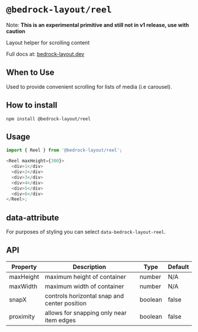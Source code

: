# `@bedrock-layout/reel`

Note: **This is an experimental primitive and still not in v1 release, use with caution**

Layout helper for scrolling content

Full docs at: [bedrock-layout.dev](https://bedrock-layout.dev/)

## When to Use

Used to provide convenient scrolling for lists of media (i.e carousel).

## How to install

`npm install @bedrock-layout/reel`

## Usage

```javascript
import { Reel } from '@bedrock-layout/reel';

<Reel maxHeight={300}>
  <div>1</div>
  <div>2</div>
  <div>3</div>
  <div>4</div>
  <div>5</div>
  <div>6</div>
</Reel>;
```

## data-attribute

For purposes of styling you can select `data-bedrock-layout-reel`.

## API

| Property  | Description                                  | Type    | Default |
| --------- | -------------------------------------------- | ------- | ------- |
| maxHeight | maximum height of container                  | number  | N/A     |
| maxWidth  | maximum width of container                   | number  | N/A     |
| snapX     | controls horizontal snap and center position | boolean | false   |
| proximity | allows for snapping only near item edges     | boolean | false   |
